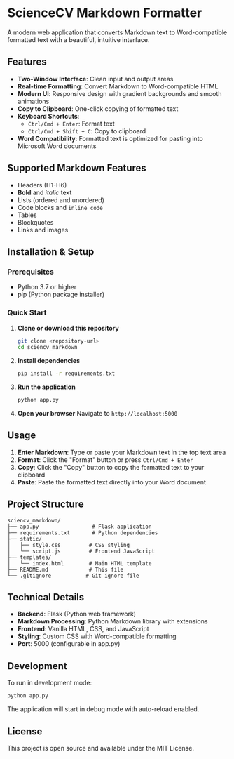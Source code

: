 # ScienceCV Markdown Formatter

A modern web application that converts Markdown text to Word-compatible formatted text with a beautiful, intuitive interface.

## Features

- **Two-Window Interface**: Clean input and output areas
- **Real-time Formatting**: Convert Markdown to Word-compatible HTML
- **Modern UI**: Responsive design with gradient backgrounds and smooth animations
- **Copy to Clipboard**: One-click copying of formatted text
- **Keyboard Shortcuts**: 
  - `Ctrl/Cmd + Enter`: Format text
  - `Ctrl/Cmd + Shift + C`: Copy to clipboard
- **Word Compatibility**: Formatted text is optimized for pasting into Microsoft Word documents

## Supported Markdown Features

- Headers (H1-H6)
- **Bold** and *italic* text
- Lists (ordered and unordered)
- Code blocks and `inline code`
- Tables
- Blockquotes
- Links and images

## Installation & Setup

### Prerequisites
- Python 3.7 or higher
- pip (Python package installer)

### Quick Start

1. **Clone or download this repository**
   ```bash
   git clone <repository-url>
   cd sciencv_markdown
   ```

2. **Install dependencies**
   ```bash
   pip install -r requirements.txt
   ```

3. **Run the application**
   ```bash
   python app.py
   ```

4. **Open your browser**
   Navigate to `http://localhost:5000`

## Usage

1. **Enter Markdown**: Type or paste your Markdown text in the top text area
2. **Format**: Click the "Format" button or press `Ctrl/Cmd + Enter`
3. **Copy**: Click the "Copy" button to copy the formatted text to your clipboard
4. **Paste**: Paste the formatted text directly into your Word document

## Project Structure

```
sciencv_markdown/
├── app.py                 # Flask application
├── requirements.txt       # Python dependencies
├── static/
│   ├── style.css         # CSS styling
│   └── script.js         # Frontend JavaScript
├── templates/
│   └── index.html        # Main HTML template
├── README.md             # This file
└── .gitignore           # Git ignore file
```

## Technical Details

- **Backend**: Flask (Python web framework)
- **Markdown Processing**: Python Markdown library with extensions
- **Frontend**: Vanilla HTML, CSS, and JavaScript
- **Styling**: Custom CSS with Word-compatible formatting
- **Port**: 5000 (configurable in app.py)

## Development

To run in development mode:
```bash
python app.py
```

The application will start in debug mode with auto-reload enabled.

## License

This project is open source and available under the MIT License.

